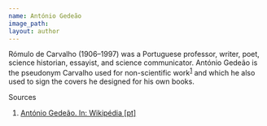 ```yaml
---
name: António Gedeão
image_path:
layout: author
---
```

Rómulo de Carvalho (1906–1997) was a Portuguese professor, writer, poet, science historian, essayist, and science communicator. António Gedeão is the pseudonym Carvalho used for non-scientific work<sup><a class="fn-down" id="fn1-a" href="#fn1-b">1</a></sup> and which he also used to sign the covers he designed for his own books.

<span class="fn-title">Sources</span>
<ol class="footnotes">
<li><a class="fn-link" href="https://pt.wikipedia.org/wiki/António_Gedeão">António Gedeão. In: Wikipédia [pt]</a></li>
</ol>
